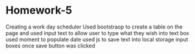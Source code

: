 # Homework-5
Creating a work day scheduler
Used bootstraop to create a table on the page and used input text to allow user to type what they wish into text box
used moment to populate date 
used js to save text into local storage input boxes once save button was clicked
